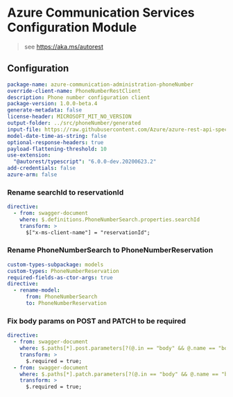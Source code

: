 # Azure Communication Services Configuration Module

> see https://aka.ms/autorest

## Configuration

```yaml
package-name: azure-communication-administration-phoneNumber
override-client-name: PhoneNumberRestClient
description: Phone number configuration client
package-version: 1.0.0-beta.4
generate-metadata: false
license-header: MICROSOFT_MIT_NO_VERSION
output-folder: ../src/phoneNumber/generated
input-file: https://raw.githubusercontent.com/Azure/azure-rest-api-specs/257f060be8b60d8468584682aa2d71b1faa5f82c/specification/communication/data-plane/Microsoft.CommunicationServicesAdministration/preview/2020-07-20-preview1/communicationservicesadministration.json
model-date-time-as-string: false
optional-response-headers: true
payload-flattening-threshold: 10
use-extension:
  "@autorest/typescript": "6.0.0-dev.20200623.2"
add-credentials: false
azure-arm: false
```

### Rename searchId to reservationId

```yaml
directive:
  - from: swagger-document
    where: $.definitions.PhoneNumberSearch.properties.searchId
    transform: >
      $["x-ms-client-name"] = "reservationId";
```

### Rename PhoneNumberSearch to PhoneNumberReservation

```yaml
custom-types-subpackage: models
custom-types: PhoneNumberReservation
required-fields-as-ctor-args: true
directive:
  - rename-model:
      from: PhoneNumberSearch
      to: PhoneNumberReservation
```

### Fix body params on POST and PATCH to be required

```yaml
directive:
  - from: swagger-document
    where: $.paths[*].post.parameters[?(@.in == "body" && @.name == "body")]
    transform: >
      $.required = true;
  - from: swagger-document
    where: $.paths[*].patch.parameters[?(@.in == "body" && @.name == "body")]
    transform: >
      $.required = true;
```
